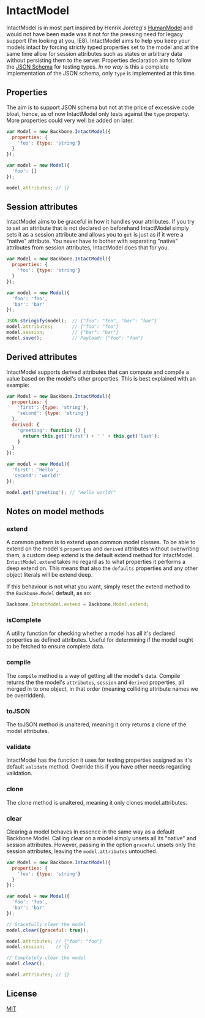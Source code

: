 # IntactModel

IntactModel is in most part inspired by Henrik Joreteg's [HumanModel](https://github.com/HenrikJoreteg/human-model) and would not have been made was it not for the pressing need for legacy support (I'm looking at you, IE8). IntactModel aims to help you keep your models intact by forcing strictly typed properties set to the model and at the same time allow for session attributes such as states or arbitrary data without persisting them to the server.
Properties declaration aim to follow the [JSON Schema](http://json-schema.org/) for testing types. *In no way* is this a complete implementation of the JSON schema, only `type` is implemented at this time.

## Properties
The aim is to support JSON schema but not at the price of excessive code bloat, hence, as of now IntactModel only tests against the `type` property. More properties could very well be added on later.

```javascript
var Model = new Backbone.IntactModel({
  properties: {
    'foo': {type: 'string'}
  }
});

var model = new Model({
  'foo': []
});

model.attributes; // {}
```

## Session attributes
IntactModel aims to be graceful in how it handles your attributes. If you try to set an attribute that is not declared on beforehand IntactModel simply sets it as a session attribute and allows you to `get` is just as if it were a "native" attribute. You never have to bother with separating "native" attributes from session attributes, IntactModel does that for you.

```javascript
var Model = new Backbone.IntactModel({
  properties: {
    'foo': {type: 'string'}
  }
});

var model = new Model({
  'foo': 'foo',
  'bar': 'bar'
});

JSON.stringify(model);  // {"foo": "foo", "bar": "bar"}
model.attributes;       // {"foo": "foo"}
model.session;          // {"bar": "bar"}
model.save();           // Payload: {"foo": "foo"}
```

## Derived attributes
IntactModel supports derived attributes that can compute and compile a value based on the model's other properties. This is best explained with an example:

```javascript
var Model = new Backbone.IntactModel({
  properties: {
    'first': {type: 'string'},
    'second': {type: 'string'}
  },
  derived: {
    'greeting': function () {
      return this.get('first') + ' ' + this.get('last');
    }
  }
});

var model = new Model({
  'first': 'Hello',
  'second': 'world!'
});

model.get('greeting'); // "Hello world!"
```

## Notes on model methods

### extend
A common pattern is to extend upon common model classes. To be able to extend on the model's `properties` and `derived` attributes without overwriting them, a custom deep extend is the default extend method for IntactModel. `IntactModel.extend` takes no regard as to what properties it performs a deep extend on. This means that also the `defaults` properties and any other object literals will be extend deep.

If this behaviour is not what you want, simply reset the extend method to the `Backbone.Model` default, as so:

```javascript
Backbone.IntactModel.extend = Backbone.Model.extend;
```

### isComplete
A utility function for checking whether a model has all it's declared properties as defined attributes. Useful for determining if the model ought to be fetched to ensure complete data.

### compile
The `compile` method is a way of getting all the model's data. Compile returns the the model's `attributes`, `session` and `derived` properties, all merged in to one object, in that order (meaning colliding attribute names we be overridden).

### toJSON
The toJSON method is unaltered, meaning it only returns a clone of the model attributes.

### validate
IntactModel has the function it uses for testing properties assigned as it's default `validate` method. Override this if you have other needs regarding validation.

### clone
The clone method is unaltered, meaning it only clones model.attributes.

### clear
Clearing a model behaves in essence in the same way as a default Backbone Model. Calling clear on a model simply unsets all its "native" and session attributes. However, passing in the option `graceful` unsets only the session attributes, leaving the `model.attributes` untouched.

```javascript
var Model = new Backbone.IntactModel({
  properties: {
    'foo': {type: 'string'}
  }
});

var model = new Model({
  'foo': 'foo',
  'bar': 'bar'
});

// Gracefully clear the model
model.clear({graceful: true});

model.attributes; // {"foo": "foo"}
model.session;    // {}

// Completely clear the model
model.clear();

model.attributes; // {}
```

## License
[MIT](http://opensource.org/licenses/MIT)
